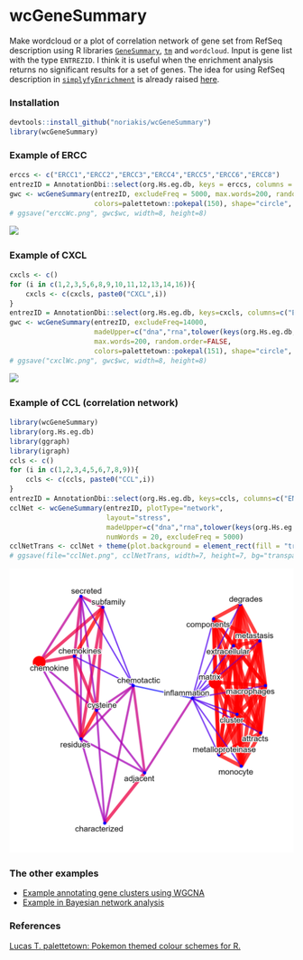 # wcGeneSummary

Make wordcloud or a plot of correlation network of gene set from RefSeq description using R libraries [`GeneSummary`](https://bioconductor.org/packages/release/data/annotation/html/GeneSummary.html), [`tm`](https://www.jstatsoft.org/article/view/v025i05) and `wordcloud`. Input is gene list with the type `ENTREZID`. I think it is useful when the enrichment analysis returns no significant results for a set of genes. The idea for using RefSeq description in [`simplyfyEnrichment`](https://github.com/jokergoo/simplifyEnrichment) is already raised [here](https://github.com/jokergoo/simplifyEnrichment/issues/56).

### Installation
```R
devtools::install_github("noriakis/wcGeneSummary")
library(wcGeneSummary)
```

### Example of ERCC
```R
erccs <- c("ERCC1","ERCC2","ERCC3","ERCC4","ERCC5","ERCC6","ERCC8")
entrezID = AnnotationDbi::select(org.Hs.eg.db, keys = erccs, columns = c("ENTREZID"), keytype = "SYMBOL")$ENTREZID
gwc <- wcGeneSummary(entrezID, excludeFreq = 5000, max.words=200, random.order=FALSE,
                     colors=palettetown::pokepal(150), shape="circle", rot.per=0.4)
# ggsave("erccWc.png", gwc$wc, width=8, height=8)
```
<img src="https://github.com/noriakis/wcGeneSummary/blob/main/images/erccWc.png?raw=true" width="800px">

### Example of CXCL
```R
cxcls <- c()
for (i in c(1,2,3,5,6,8,9,10,11,12,13,14,16)){
    cxcls <- c(cxcls, paste0("CXCL",i))
}
entrezID = AnnotationDbi::select(org.Hs.eg.db, keys=cxcls, columns=c("ENTREZID"), keytype="SYMBOL")$ENTREZID
gwc <- wcGeneSummary(entrezID, excludeFreq=14000,
                     madeUpper=c("dna","rna",tolower(keys(org.Hs.eg.db, keytype="SYMBOL"))),
                     max.words=200, random.order=FALSE,
                     colors=palettetown::pokepal(151), shape="circle", rot.per=0.4)
# ggsave("cxclWc.png", gwc$wc, width=8, height=8)
```
<img src="https://github.com/noriakis/wcGeneSummary/blob/main/images/cxclWc.png?raw=true" width="800px">

### Example of CCL (correlation network)
```R
library(wcGeneSummary)
library(org.Hs.eg.db)
library(ggraph)
library(igraph)
ccls <- c()
for (i in c(1,2,3,4,5,6,7,8,9)){
    ccls <- c(ccls, paste0("CCL",i))
}
entrezID = AnnotationDbi::select(org.Hs.eg.db, keys=ccls, columns=c("ENTREZID"), keytype="SYMBOL")$ENTREZID
cclNet <- wcGeneSummary(entrezID, plotType="network",
                        layout="stress",
                        madeUpper=c("dna","rna",tolower(keys(org.Hs.eg.db, keytype="SYMBOL"))),
                        numWords = 20, excludeFreq = 5000)
cclNetTrans <- cclNet + theme(plot.background = element_rect(fill = "transparent",colour = NA))
# ggsave(file="cclNet.png", cclNetTrans, width=7, height=7, bg="transparent")
```

<img src="https://github.com/noriakis/software/blob/main/images/cclNet.png?raw=true" width="800px">


### The other examples

- [Example annotating gene clusters using WGCNA](https://noriakis.github.io/software/wcGeneSummary/)
- [Example in Bayesian network analysis](https://github.com/noriakis/compare_sign)

### References
[Lucas T. palettetown: Pokemon themed colour schemes for R.](https://github.com/timcdlucas/palettetown)